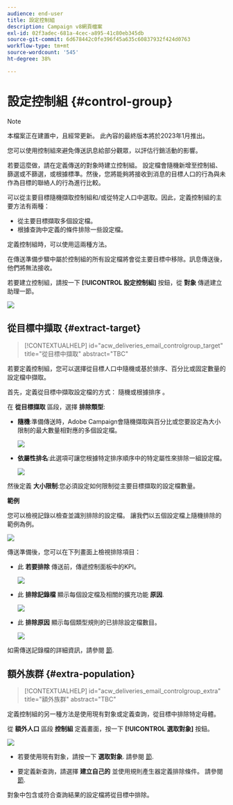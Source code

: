 ```yaml
---
audience: end-user
title: 設定控制組
description: Campaign v8網頁檔案
exl-id: 02f3adec-681a-4cec-a895-41c80eb345db
source-git-commit: 6d678442c0fe396f45a635c60837932f424d0763
workflow-type: tm+mt
source-wordcount: '545'
ht-degree: 38%

---
```


# 設定控制組 {#control-group}

>[!NOTE]
>
>本檔案正在建置中，且經常更新。 此內容的最終版本將於2023年1月推出。

您可以使用控制組來避免傳送訊息給部分觀眾，以評估行銷活動的影響。

若要這麼做，請在定義傳送的對象時建立控制組。 設定檔會隨機新增至控制組、篩選或不篩選，或根據標準。然後，您將能夠將接收到消息的目標人口的行為與未作為目標的聯絡人的行為進行比較。

可以從主要目標隨機擷取控制組和/或從特定人口中選取。因此，定義控制組的主要方法有兩種：

* 從主要目標擷取多個設定檔。
* 根據查詢中定義的條件排除一些設定檔。

定義控制組時，可以使用這兩種方法。

在傳送準備步驟中屬於控制組的所有設定檔將會從主要目標中移除。訊息傳送後，他們將無法接收。

若要建立控制組，請按一下 **[!UICONTROL 設定控制組]** 按鈕，從 **對象** 傳遞建立助理一節。

![](assets/control-group1.png)

## 從目標中擷取 {#extract-target}

>[!CONTEXTUALHELP]
>id="acw_deliveries_email_controlgroup_target"
>title="從目標中擷取"
>abstract="TBC"

若要定義控制組，您可以選擇從目標人口中隨機或基於排序、百分比或固定數量的設定檔中擷取。

首先，定義從目標中擷取設定檔的方式： 隨機或根據排序 。

在 **從目標擷取** 區段，選擇 **排除類型**:

* **隨機**:準備傳送時，Adobe Campaign會隨機擷取與百分比或您要設定為大小限制的最大數量相對應的多個設定檔。

   ![](assets/control-group.png)

* **依屬性排名**:此選項可讓您根據特定排序順序中的特定屬性來排除一組設定檔。

   ![](assets/control-group2.png)

然後定義 **大小限制**:您必須設定如何限制從主要目標擷取的設定檔數量。

**範例**

您可以檢視記錄以檢查並識別排除的設定檔。 讓我們以五個設定檔上隨機排除的範例為例。

![](assets/control-group4.png)

傳送準備後，您可以在下列畫面上檢視排除項目：

* 此 **若要排除** 傳送前，傳遞控制面板中的KPI。

   ![](assets/control-group5.png)

* 此 **排除記錄檔** 顯示每個設定檔及相關的擴充功能 **原因**.

   ![](assets/control-group6.png)

* 此 **排除原因** 顯示每個類型規則的已排除設定檔數目。

   ![](assets/control-group7.png)

如需傳送記錄檔的詳細資訊，請參閱 [節](../monitor/delivery-logs.md).

## 額外族群 {#extra-population}

>[!CONTEXTUALHELP]
>id="acw_deliveries_email_controlgroup_extra"
>title="額外族群"
>abstract="TBC"

定義控制組的另一種方法是使用現有對象或定義查詢，從目標中排除特定母體。

從 **額外人口** 區段 **控制組** 定義畫面，按一下 **[!UICONTROL 選取對象]** 按鈕。

![](assets/control-group3.png)

* 若要使用現有對象，請按一下 **選取對象**. 請參閱 [節](add-audience.md).

* 要定義新查詢，請選擇 **建立自己的** 並使用規則產生器定義排除條件。 請參閱 [節](segment-builder.md).

對象中包含或符合查詢結果的設定檔將從目標中排除。